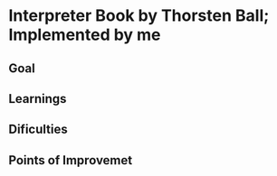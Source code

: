 # Interpreter Book by Thorsten Ball; Implemented by me
## Goal
## Learnings
## Dificulties
## Points of Improvemet
